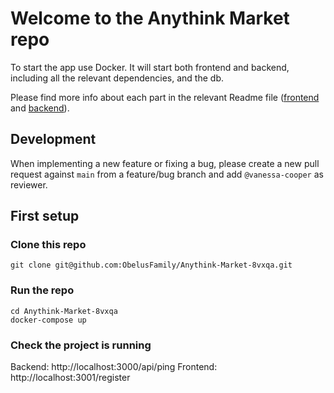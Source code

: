 # Welcome to the Anythink Market repo

To start the app use Docker. It will start both frontend and backend, including all the relevant dependencies, and the db.

Please find more info about each part in the relevant Readme file ([frontend](frontend/readme.md) and [backend](backend/README.md)).

## Development

When implementing a new feature or fixing a bug, please create a new pull request against `main` from a feature/bug branch and add `@vanessa-cooper` as reviewer.

## First setup
### Clone this repo
```
git clone git@github.com:ObelusFamily/Anythink-Market-8vxqa.git
```

### Run the repo
```
cd Anythink-Market-8vxqa
docker-compose up
```

### Check the project is running
Backend: http://localhost:3000/api/ping
Frontend: http://localhost:3001/register
